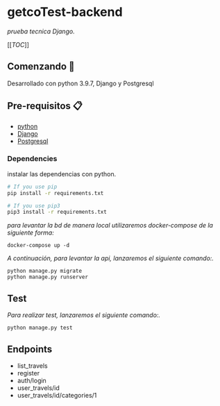 # getcoTest-backend


_prueba tecnica Django._

[[_TOC_]]

## Comenzando 🚀

Desarrollado con python 3.9.7, Django y Postgresql


## Pre-requisitos 📋
* [python](https://www.python.org/downloads/release/python-390/)
* [Django](https://www.djangoproject.com/download/)
* [Postgresql](https://www.postgresql.org/)


### Dependencies

instalar las dependencias con python.

```bash
# If you use pip
pip install -r requirements.txt

# If you use pip3
pip3 install -r requirements.txt
```

_para levantar la bd de manera local utilizaremos docker-compose de la siguiente forma:_

```
docker-compose up -d
```


_A continuación, para levantar la api, lanzaremos el siguiente comando:._

```
python manage.py migrate
python manage.py runserver
```

## Test
_Para realizar test, lanzaremos el siguiente comando:._

```
python manage.py test
```
## Endpoints

- list_travels
- register
- auth/login
- user_travels/id
- user_travels/id/categories/1


